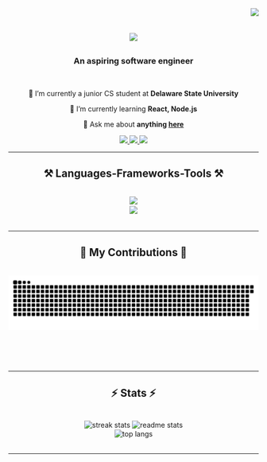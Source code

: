 <img align="right" src="https://visitor-badge.laobi.icu/badge?page_id=joewil08.joewil08" />

<h1 align="center">
    <img src="https://readme-typing-svg.herokuapp.com/?font=Righteous&size=35&center=true&vCenter=true&width=500&height=70&duration=4000&lines=Hi+There!+👋;+I'm+Joseph+Wilson!;" />
</h1>

<h3 align="center">An aspiring software engineer</h3>

<br/>

<div align="center">
 
 🔭 I’m currently a junior CS student at **Delaware State University**
 
 🌱 I’m currently learning **React, Node.js**

💬 Ask me about **anything [here](https://github.com/joewil08/joewil08/issues)**

 </div>
 
<div align="center"> 
  <a href="mailto:joewilson.jmw@gmail.com">
    <img src="https://img.shields.io/badge/Gmail-333333?style=for-the-badge&logo=gmail&logoColor=red" />
  </a>
  <a href="https://linkedin.com/in/joseph-wilson-jw" target="_blank">
    <img src="https://img.shields.io/badge/LinkedIn-0077B5?style=for-the-badge&logo=linkedin&logoColor=white" target="_blank" />
  </a>
  <a href="https://github.com/joewil08?tab=repositories" target="_blank">
     <img src="https://img.shields.io/badge/Portfolio-FF5722?style=for-the-badge&logo=todoist&logoColor=white" target="_blank" /> <!-- sqlite, safari, google-chrome are other good icon options -->
  </a>
</div>

 <hr/>
 
<h2 align="center">⚒️ Languages-Frameworks-Tools ⚒️</h2>
<br/>
<div align="center">
    <img src="https://skillicons.dev/icons?i=python,java,c,javascript,html,css" /><br>
    <img src="https://skillicons.dev/icons?i=git,github,vscode,linux,pycharm,idea,arduino,blender,godot" /><br>
</div>

<br/>
<hr/>

<div align="center">
  <h2>🐍 My Contributions 🐍</h2>
  <br>
  <img alt="snake eating my contributions" src="https://raw.githubusercontent.com/joewil08/joewil08/output/github-contribution-grid-snake.svg" />
  
  <br/><br/><br/>
</div>

<hr/>

<h2 align="center">⚡ Stats ⚡</h2>
<br>
<div align=center>
  <img width=390 src="https://github-readme-streak-stats-joewil08.vercel.app/?user=joewil08&count_private=true&theme=react&border_radius=10" alt="streak stats"/>
  <img width=390 src="https://github-readme-stats-joewil08.vercel.app/api?username=joewil08&count_private=true&show_icons=true&theme=react&rank_icon=github&border_radius=10" alt="readme stats" />
  <br/>
  <img width=325 align="center" src="https://github-readme-stats-joewil08.vercel.app/api/top-langs/?username=joewil08&hide=HTML&langs_count=8&layout=compact&theme=react&border_radius=10&size_weight=0.5&count_weight=0.5&exclude_repo=github-readme-stats" alt="top langs" />
</div>

<br/>

<hr/>
